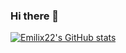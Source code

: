 ### Hi there 👋

[![Emilix22's GitHub stats](https://github-readme-stats.vercel.app/api?username=Emilix22)](https://github.com/anuraghazra/github-readme-stats)
